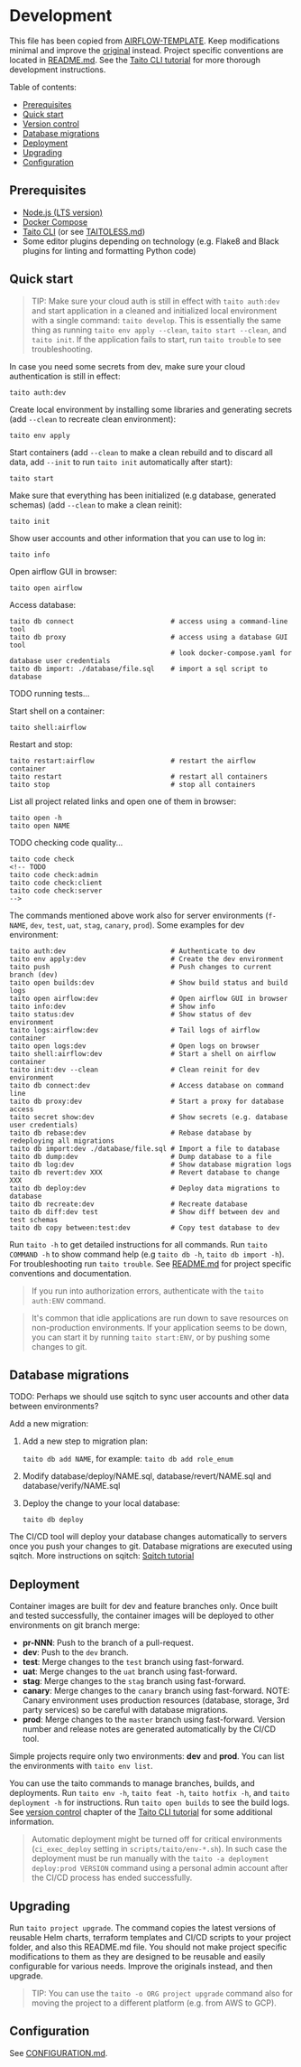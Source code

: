 # Development

This file has been copied from [AIRFLOW-TEMPLATE](https://github.com/TaitoUnited/AIRFLOW-TEMPLATE/). Keep modifications minimal and improve the [original](https://github.com/TaitoUnited/AIRFLOW-TEMPLATE/blob/dev/scripts/taito/DEVELOPMENT.md) instead. Project specific conventions are located in [README.md](../../README.md#conventions). See the [Taito CLI tutorial](https://taitounited.github.io/taito-cli/tutorial) for more thorough development instructions.

Table of contents:

- [Prerequisites](#prerequisites)
- [Quick start](#quick-start)
- [Version control](#version-control)
- [Database migrations](#database-migrations)
- [Deployment](#deployment)
- [Upgrading](#upgrading)
- [Configuration](#configuration)

## Prerequisites

- [Node.js (LTS version)](https://nodejs.org/)
- [Docker Compose](https://docs.docker.com/compose/install/)
- [Taito CLI](https://taitounited.github.io/taito-cli/) (or see [TAITOLESS.md](TAITOLESS.md))
- Some editor plugins depending on technology (e.g. Flake8 and Black plugins for linting and formatting Python code)

## Quick start

> TIP: Make sure your cloud auth is still in effect with `taito auth:dev` and start application in a cleaned and initialized local environment with a single command: `taito develop`. This is essentially the same thing as running `taito env apply --clean`, `taito start --clean`, and `taito init`. If the application fails to start, run `taito trouble` to see troubleshooting.

In case you need some secrets from dev, make sure your cloud authentication is still in effect:

    taito auth:dev

Create local environment by installing some libraries and generating secrets (add `--clean` to recreate clean environment):

    taito env apply

Start containers (add `--clean` to make a clean rebuild and to discard all data, add `--init` to run `taito init` automatically after start):

    taito start

Make sure that everything has been initialized (e.g database, generated schemas) (add `--clean` to make a clean reinit):

    taito init

Show user accounts and other information that you can use to log in:

    taito info

Open airflow GUI in browser:

    taito open airflow

Access database:

    taito db connect                        # access using a command-line tool
    taito db proxy                          # access using a database GUI tool
                                            # look docker-compose.yaml for database user credentials
    taito db import: ./database/file.sql    # import a sql script to database

TODO running tests...

Start shell on a container:

    taito shell:airflow

Restart and stop:

    taito restart:airflow                   # restart the airflow container
    taito restart                           # restart all containers
    taito stop                              # stop all containers

List all project related links and open one of them in browser:

    taito open -h
    taito open NAME

TODO checking code quality...

    taito code check
    <!-- TODO
    taito code check:admin
    taito code check:client
    taito code check:server
    -->

The commands mentioned above work also for server environments (`f-NAME`, `dev`, `test`, `uat`, `stag`, `canary`, `prod`). Some examples for dev environment:

    taito auth:dev                          # Authenticate to dev
    taito env apply:dev                     # Create the dev environment
    taito push                              # Push changes to current branch (dev)
    taito open builds:dev                   # Show build status and build logs
    taito open airflow:dev                  # Open airflow GUI in browser
    taito info:dev                          # Show info
    taito status:dev                        # Show status of dev environment
    taito logs:airflow:dev                  # Tail logs of airflow container
    taito open logs:dev                     # Open logs on browser
    taito shell:airflow:dev                 # Start a shell on airflow container
    taito init:dev --clean                  # Clean reinit for dev environment
    taito db connect:dev                    # Access database on command line
    taito db proxy:dev                      # Start a proxy for database access
    taito secret show:dev                   # Show secrets (e.g. database user credentials)
    taito db rebase:dev                     # Rebase database by redeploying all migrations
    taito db import:dev ./database/file.sql # Import a file to database
    taito db dump:dev                       # Dump database to a file
    taito db log:dev                        # Show database migration logs
    taito db revert:dev XXX                 # Revert database to change XXX
    taito db deploy:dev                     # Deploy data migrations to database
    taito db recreate:dev                   # Recreate database
    taito db diff:dev test                  # Show diff between dev and test schemas
    taito db copy between:test:dev          # Copy test database to dev

Run `taito -h` to get detailed instructions for all commands. Run `taito COMMAND -h` to show command help (e.g `taito db -h`, `taito db import -h`). For troubleshooting run `taito trouble`. See [README.md](../../README.md) for project specific conventions and documentation.

> If you run into authorization errors, authenticate with the `taito auth:ENV` command.

> It's common that idle applications are run down to save resources on non-production environments. If your application seems to be down, you can start it by running `taito start:ENV`, or by pushing some changes to git.

## Database migrations

TODO: Perhaps we should use sqitch to sync user accounts and other data between environments?

Add a new migration:

1. Add a new step to migration plan:

   `taito db add NAME`, for example: `taito db add role_enum`

2. Modify database/deploy/NAME.sql, database/revert/NAME.sql and database/verify/NAME.sql

3. Deploy the change to your local database:

   `taito db deploy`

The CI/CD tool will deploy your database changes automatically to servers once you push your changes to git. Database migrations are executed using sqitch. More instructions on sqitch: [Sqitch tutorial](https://metacpan.org/pod/sqitchtutorial)

## Deployment

Container images are built for dev and feature branches only. Once built and tested successfully, the container images will be deployed to other environments on git branch merge:

- **pr-NNN**: Push to the branch of a pull-request.
- **dev**: Push to the `dev` branch.
- **test**: Merge changes to the `test` branch using fast-forward.
- **uat**: Merge changes to the `uat` branch using fast-forward.
- **stag**: Merge changes to the `stag` branch using fast-forward.
- **canary**: Merge changes to the `canary` branch using fast-forward. NOTE: Canary environment uses production resources (database, storage, 3rd party services) so be careful with database migrations.
- **prod**: Merge changes to the `master` branch using fast-forward. Version number and release notes are generated automatically by the CI/CD tool.

Simple projects require only two environments: **dev** and **prod**. You can list the environments with `taito env list`.

You can use the taito commands to manage branches, builds, and deployments. Run `taito env -h`, `taito feat -h`, `taito hotfix -h`, and `taito deployment -h` for instructions. Run `taito open builds` to see the build logs. See [version control](https://taitounited.github.io/taito-cli/tutorial/03-version-control) chapter of the [Taito CLI tutorial](https://taitounited.github.io/taito-cli/tutorial) for some additional information.

> Automatic deployment might be turned off for critical environments (`ci_exec_deploy` setting in `scripts/taito/env-*.sh`). In such case the deployment must be run manually with the `taito -a deployment deploy:prod VERSION` command using a personal admin account after the CI/CD process has ended successfully.

## Upgrading

Run `taito project upgrade`. The command copies the latest versions of reusable Helm charts, terraform templates and CI/CD scripts to your project folder, and also this README.md file. You should not make project specific modifications to them as they are designed to be reusable and easily configurable for various needs. Improve the originals instead, and then upgrade.

> TIP: You can use the `taito -o ORG project upgrade` command also for moving the project to a different platform (e.g. from AWS to GCP).

## Configuration

See [CONFIGURATION.md](CONFIGURATION.md).
